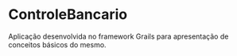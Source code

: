 ControleBancario
================

Aplicação desenvolvida no framework Grails para apresentação de conceitos básicos do mesmo.
